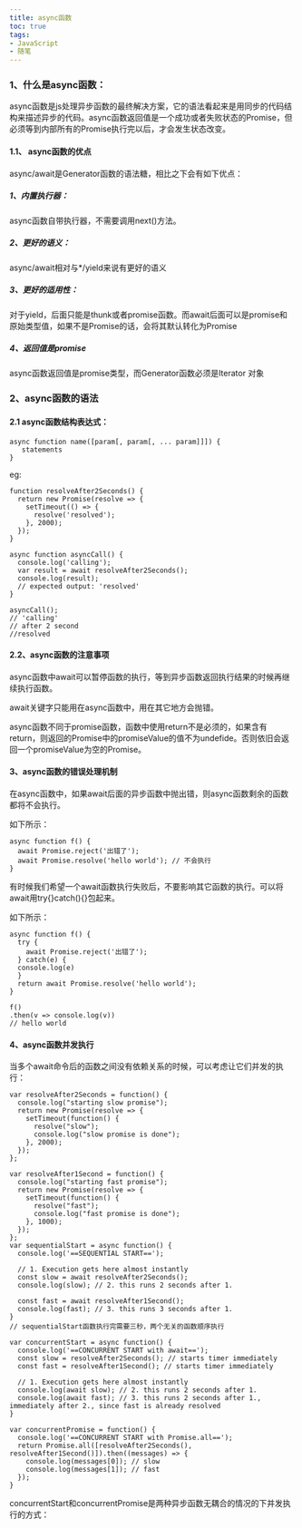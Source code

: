 ```yaml
---
title: async函数
toc: true
tags: 
- JavaScript
- 随笔
---
```

### 1、什么是async函数：

async函数是js处理异步函数的最终解决方案，它的语法看起来是用同步的代码结构来描述异步的代码。async函数返回值是一个成功或者失败状态的Promise，但必须等到内部所有的Promise执行完以后，才会发生状态改变。

#### 1.1、 async函数的优点
async/await是Generator函数的语法糖，相比之下会有如下优点：

##### 1、内置执行器：

async函数自带执行器，不需要调用next()方法。

##### 2、更好的语义：

async/await相对与*/yield来说有更好的语义

##### 3、更好的适用性：
对于yield，后面只能是thunk或者promise函数。而await后面可以是promise和原始类型值，如果不是Promise的话，会将其默认转化为Promise

##### 4、返回值是promise
async函数返回值是promise类型，而Generator函数必须是Iterator 对象
<!--more-->
### 2、async函数的语法
#### 2.1 async函数结构表达式：

```
async function name([param[, param[, ... param]]]) {
   statements
}
```
eg:

```
function resolveAfter2Seconds() {
  return new Promise(resolve => {
    setTimeout(() => {
      resolve('resolved');
    }, 2000);
  });
}

async function asyncCall() {
  console.log('calling');
  var result = await resolveAfter2Seconds();
  console.log(result);
  // expected output: 'resolved'
}

asyncCall();
// 'calling'
// after 2 second
//resolved 
```
#### 2.2、async函数的注意事项
async函数中await可以暂停函数的执行，等到异步函数返回执行结果的时候再继续执行函数。

await关键字只能用在async函数中，用在其它地方会抛错。

async函数不同于promise函数，函数中使用return不是必须的，如果含有return，则返回的Promise中的promiseValue的值不为undefide。否则依旧会返回一个promiseValue为空的Promise。

#### 3、async函数的错误处理机制

在async函数中，如果await后面的异步函数中抛出错，则async函数剩余的函数都将不会执行。

如下所示：
```
async function f() {
  await Promise.reject('出错了');
  await Promise.resolve('hello world'); // 不会执行
}
```
有时候我们希望一个await函数执行失败后，不要影响其它函数的执行。可以将await用try{}catch(){}包起来。

如下所示：
```
async function f() {
  try {
    await Promise.reject('出错了');
  } catch(e) {
  console.log(e)
  }
  return await Promise.resolve('hello world');
}

f()
.then(v => console.log(v))
// hello world

```
#### 4、async函数并发执行
当多个await命令后的函数之间没有依赖关系的时候，可以考虑让它们并发的执行：

```
var resolveAfter2Seconds = function() {
  console.log("starting slow promise");
  return new Promise(resolve => {
    setTimeout(function() {
      resolve("slow");
      console.log("slow promise is done");
    }, 2000);
  });
};

var resolveAfter1Second = function() {
  console.log("starting fast promise");
  return new Promise(resolve => {
    setTimeout(function() {
      resolve("fast");
      console.log("fast promise is done");
    }, 1000);
  });
};
var sequentialStart = async function() {
  console.log('==SEQUENTIAL START==');

  // 1. Execution gets here almost instantly
  const slow = await resolveAfter2Seconds();
  console.log(slow); // 2. this runs 2 seconds after 1.

  const fast = await resolveAfter1Second();
  console.log(fast); // 3. this runs 3 seconds after 1.
}
// sequentialStart函数执行完需要三秒，两个无关的函数顺序执行

var concurrentStart = async function() {
  console.log('==CONCURRENT START with await==');
  const slow = resolveAfter2Seconds(); // starts timer immediately
  const fast = resolveAfter1Second(); // starts timer immediately

  // 1. Execution gets here almost instantly
  console.log(await slow); // 2. this runs 2 seconds after 1.
  console.log(await fast); // 3. this runs 2 seconds after 1., immediately after 2., since fast is already resolved
}

var concurrentPromise = function() {
  console.log('==CONCURRENT START with Promise.all==');
  return Promise.all([resolveAfter2Seconds(), resolveAfter1Second()]).then((messages) => {
    console.log(messages[0]); // slow
    console.log(messages[1]); // fast
  });
}
```
concurrentStart和concurrentPromise是两种异步函数无耦合的情况的下并发执行的方式：




